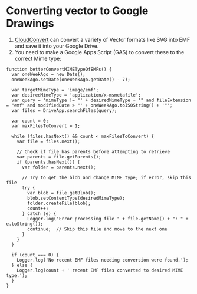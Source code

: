 # Converting vector to Google Drawings
1. [CloudConvert](https://cloudconvert.com/) can convert a variety of Vector formats like SVG into EMF and save it into your Google Drive.
2. You need to make a Google Apps Script (GAS) to convert these to the correct Mime type:

```
function betterConvertMIMETypeOfEMFs() {
  var oneWeekAgo = new Date();
  oneWeekAgo.setDate(oneWeekAgo.getDate() - 7);

  var targetMimeType = 'image/emf';
  var desiredMimeType = 'application/x-msmetafile';
  var query = 'mimeType != "' + desiredMimeType + '" and fileExtension = "emf" and modifiedDate > "' + oneWeekAgo.toISOString() + '"';
  var files = DriveApp.searchFiles(query);
 
  var count = 0;
  var maxFilesToConvert = 1;

  while (files.hasNext() && count < maxFilesToConvert) {
    var file = files.next();

    // Check if file has parents before attempting to retrieve
    var parents = file.getParents();
    if (parents.hasNext()) {
      var folder = parents.next();
     
      // Try to get the blob and change MIME type; if error, skip this file
      try {
        var blob = file.getBlob();
        blob.setContentType(desiredMimeType);
        folder.createFile(blob);
        count++;
      } catch (e) {
        Logger.log("Error processing file " + file.getName() + ": " + e.toString());
        continue;  // Skip this file and move to the next one
      }
    }
  }

  if (count === 0) {
    Logger.log('No recent EMF files needing conversion were found.');
  } else {
    Logger.log(count + ' recent EMF files converted to desired MIME type.');
  }
}
```
